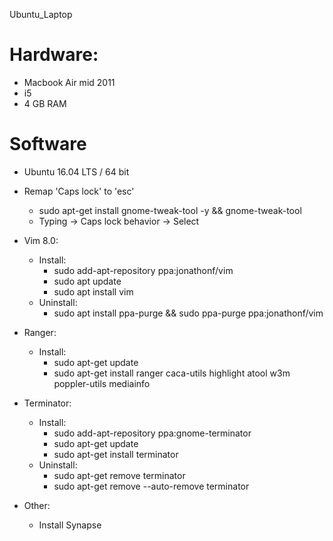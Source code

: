Ubuntu_Laptop

# Hardware:
* Macbook Air mid 2011
* i5
* 4 GB RAM

# Software
* Ubuntu 16.04 LTS / 64 bit

* Remap 'Caps lock' to 'esc'
   * sudo apt-get install gnome-tweak-tool -y && gnome-tweak-tool
   * Typing -> Caps lock behavior -> Select

* Vim 8.0:
  * Install:
    * sudo add-apt-repository ppa:jonathonf/vim
    * sudo apt update
    * sudo apt install vim
  * Uninstall:
    * sudo apt install ppa-purge && sudo ppa-purge ppa:jonathonf/vim

* Ranger:
  * Install:
    * sudo apt-get update
    * sudo apt-get install ranger caca-utils highlight atool w3m poppler-utils mediainfo

* Terminator:
  * Install:
    * sudo add-apt-repository ppa:gnome-terminator
    * sudo apt-get update
    * sudo apt-get install terminator
  * Uninstall:
    * sudo apt-get remove terminator
    * sudo apt-get remove --auto-remove terminator
  

* Other:
  * Install Synapse
  
  
